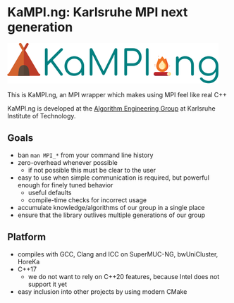 # KaMPI.ng: Karlsruhe MPI next generation

![KaMPI.ng logo](./docs/images/logo.svg)

This is KaMPI.ng, an MPI wrapper which makes using MPI feel like real C++

KaMPI.ng is developed at the [Algorithm Engineering Group](https://algo2.iti.kit.edu) at Karlsruhe Institute of Technology.

## Goals
   - ban `man MPI_*` from your command line history
   - zero-overhead whenever possible
     - if not possible this must be clear to the user
   - easy to use when simple communication is required, but powerful enough for finely tuned behavior
     - useful defaults
     - compile-time checks for incorrect usage
   - accumulate knowledge/algorithms of our group in a single place
   - ensure that the library outlives multiple generations of our group

## Platform
   - compiles with GCC, Clang and ICC on SuperMUC-NG, bwUniCluster, HoreKa
   - C++17
     - we do not want to rely on C++20 features, because Intel does not support it yet
   - easy inclusion into other projects by using modern CMake
